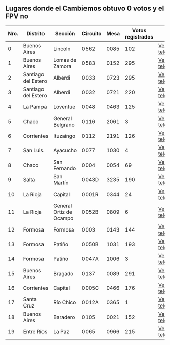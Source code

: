 ## Lugares donde el Cambiemos obtuvo 0 votos y el FPV no

Nro. | Distrito | Sección | Circuito | Mesa | Votos registrados | Link 
 --- | --- | --- | --- | --- | --- | ---
0 | Buenos Aires | Lincoln | 0562 | 0085 | 102 | [Ver telegrama](http://www.resultados.gob.ar/bltgetelegr/02/067/0562/020670562_0085.htm)
1 | Buenos Aires | Lomas de Zamora | 0583 | 0152 | 295 | [Ver telegrama](http://www.resultados.gob.ar/bltgetelegr/02/070/0583/020700583_0152.htm)
2 | Santiago del Estero | Alberdi | 0033 | 0723 | 295 | [Ver telegrama](http://www.resultados.gob.ar/bltgetelegr/22/004/0033/220040033_0723.htm)
3 | Santiago del Estero | Alberdi | 0032 | 0721 | 220 | [Ver telegrama](http://www.resultados.gob.ar/bltgetelegr/22/004/0032/220040032_0721.htm)
4 | La Pampa | Loventue | 0048 | 0463 | 125 | [Ver telegrama](http://www.resultados.gob.ar/bltgetelegr/11/012/0048/110120048_0463.htm)
5 | Chaco | General Belgrano | 0116 | 2061 | 3 | [Ver telegrama](http://www.resultados.gob.ar/bltgetelegr/06/018/0116/060180116_2061.htm)
6 | Corrientes | Ituzaingo | 0112 | 2191 | 126 | [Ver telegrama](http://www.resultados.gob.ar/bltgetelegr/05/019/0112/050190112_2191.htm)
7 | San Luis | Ayacucho | 0077 | 1030 | 4 | [Ver telegrama](http://www.resultados.gob.ar/bltgetelegr/19/007/0077/190070077_1030.htm)
8 | Chaco | San Fernando | 0004 | 0054 | 69 | [Ver telegrama](http://www.resultados.gob.ar/bltgetelegr/06/001/0004/060010004_0054.htm)
9 | Salta | San Martín | 0043D | 3235 | 190 | [Ver telegrama](http://www.resultados.gob.ar/bltgetelegr/17/008/0043D/170080043D3235.htm)
10 | La Rioja | Capital | 0001R | 0344 | 24 | [Ver telegrama](http://www.resultados.gob.ar/bltgetelegr/12/001/0001R/120010001R0344.htm)
11 | La Rioja | General Ortiz de Ocampo | 0052B | 0809 | 6 | [Ver telegrama](http://www.resultados.gob.ar/bltgetelegr/12/016/0052B/120160052B0809.htm)
12 | Formosa | Formosa | 0003 | 0143 | 144 | [Ver telegrama](http://www.resultados.gob.ar/bltgetelegr/09/001/0003/090010003_0143.htm)
13 | Formosa | Patiño | 0050B | 1031 | 193 | [Ver telegrama](http://www.resultados.gob.ar/bltgetelegr/09/006/0050B/090060050B1031.htm)
14 | Formosa | Patiño | 0047A | 1006 | 3 | [Ver telegrama](http://www.resultados.gob.ar/bltgetelegr/09/006/0047A/090060047A1006.htm)
15 | Buenos Aires | Bragado | 0137 | 0089 | 291 | [Ver telegrama](http://www.resultados.gob.ar/bltgetelegr/02/014/0137/020140137_0089.htm)
16 | Corrientes | Capital | 0005C | 0466 | 176 | [Ver telegrama](http://www.resultados.gob.ar/bltgetelegr/05/001/0005C/050010005C0466.htm)
17 | Santa Cruz | Río Chico | 0012A | 0365 | 1 | [Ver telegrama](http://www.resultados.gob.ar/bltgetelegr/20/004/0012A/200040012A0365.htm)
18 | Buenos Aires | Baradero | 0105 | 0021 | 152 | [Ver telegrama](http://www.resultados.gob.ar/bltgetelegr/02/009/0105/020090105_0021.htm)
19 | Entre Ríos | La Paz | 0065 | 0966 | 215 | [Ver telegrama](http://www.resultados.gob.ar/bltgetelegr/08/003/0065/080030065_0966.htm)